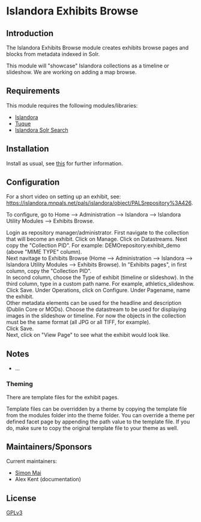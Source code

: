 # Islandora Exhibits Browse 

## Introduction

The Islandora Exhibits Browse module creates exhibits browse pages and blocks from metadata indexed in Solr.

This module will "showcase" Islandora collections as a timeline or slideshow.  We are working on adding a map browse.

## Requirements

This module requires the following modules/libraries:

* [Islandora](https://github.com/islandora/islandora)
* [Tuque](https://github.com/islandora/tuque)
* [Islandora Solr Search](https://github.com/Islandora/islandora_solr_search)

## Installation

Install as usual, see [this](https://drupal.org/documentation/install/modules-themes/modules-7) for further information.

## Configuration

For a short video on setting up an exhibit, see: https://islandora.mnpals.net/pals/islandora/object/PALSrepository%3A426. 

To configure, go to Home --> Administration --> Islandora --> Islandora Utility Modules --> Exhibits Browse. 

Login as repository manager/administrator.  First navigate to the collection that will become an exhibit.  Click on Manage.  Click on Datastreams.
Next copy the "Collection PID".  For example: DEMOrepository:exhibit_demo (above "MIME TYPE" column).  
Next navitage to Exhibits Browse (Home --> Administration --> Islandora --> Islandora Utility Modules --> Exhibits Browse).
In "Exhibits pages", in first column, copy the "Collection PID".  
In second column, choose the Type of exhibit (timeline or slideshow).
In the third column, type in a custom path name.  For example, athletics_slideshow.  Click Save.
Under Operations, click on Configure. 
Under Pagename, name the exhibit.  
Other metadata elements can be used for the headline and description (Dublin Core or MODs).
Choose the datastream to be used for displaying images in the slideshow or timeline.  For now the objects in the collection 
must be the same format (all JPG or all TIFF, for example).  
Click Save.  
Next, click on "View Page" to see what the exhibit would look like.



## Notes

* ...

### Theming

There are template files for the exhibit pages. 

Template files can be overridden by a theme by copying the template file from the modules folder into the theme folder. You can override a theme per defined facet page by appending the path value to the template file. If you do, make sure to copy the original template file to your theme as well.

## Maintainers/Sponsors

Current maintainers:

* [Simon Mai](https://github.com/simonhm)
* Alex Kent (documentation)

## License

[GPLv3](http://www.gnu.org/licenses/gpl-3.0.txt)
